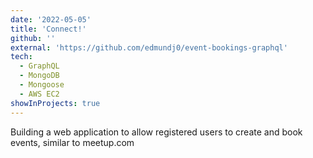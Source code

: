 ```yaml
---
date: '2022-05-05'
title: 'Connect!'
github: ''
external: 'https://github.com/edmundj0/event-bookings-graphql'
tech:
  - GraphQL
  - MongoDB
  - Mongoose
  - AWS EC2
showInProjects: true
---
```


Building a web application to allow registered users to create and book events, similar to meetup.com

